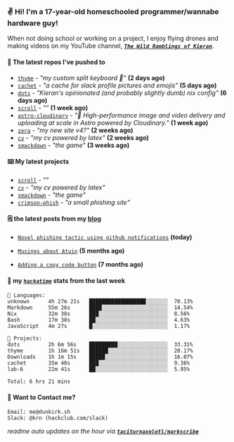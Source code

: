 ### ✌️ Hi! I'm a 17-year-old homeschooled programmer/wannabe hardware guy!

When not doing school or working on a project, I enjoy flying drones and making videos on my YouTube channel, [**_`The Wild Ramblings of Kieran`_**](https://youtube.com/@kieran.rambles).

#### 👷 The latest repos I've pushed to

- [`thyme`](https://github.com/taciturnaxolotl/thyme) - _"my custom split keyboard 🫶"_ **(2 days ago)**
- [`cachet`](https://github.com/taciturnaxolotl/cachet) - _"a cache for slack profile pictures and emojis"_ **(5 days ago)**
- [`dots`](https://github.com/taciturnaxolotl/dots) - _"Kieran's opinionated (and probably slightly dumb) nix config"_ **(6 days ago)**
- [`scroll`](https://github.com/taciturnaxolotl/scroll) - _""_ **(1 week ago)**
- [`astro-cloudinary`](https://github.com/cloudinary-community/astro-cloudinary) - _"🚀 High-performance image and video delivery and uploading at scale in Astro powered by Cloudinary."_ **(1 week ago)**
- [`zera`](https://github.com/taciturnaxolotl/zera) - _"my new site v4?"_ **(2 weeks ago)**
- [`cv`](https://github.com/taciturnaxolotl/cv) - _"my cv powered by latex"_ **(2 weeks ago)**
- [`smackdown`](https://github.com/taciturnaxolotl/smackdown) - _"the game"_ **(3 weeks ago)**

#### ⌨️ My latest projects

- [`scroll`](https://github.com/taciturnaxolotl/scroll) - _""_
- [`cv`](https://github.com/taciturnaxolotl/cv) - _"my cv powered by latex"_
- [`smackdown`](https://github.com/taciturnaxolotl/smackdown) - _"the game"_
- [`crimson-phish`](https://github.com/taciturnaxolotl/crimson-phish) - _"a small phishing site"_

#### 🗒️ the latest posts from my [blog](https://dunkirk.sh)

- [`Novel phishing tactic using github notifications`](https://dunkirk.sh/blog/github-phishing/) **(today)**

- [`Musings about Atuin`](https://dunkirk.sh/blog/atuin/) **(5 months ago)**

- [`Adding a copy code button`](https://dunkirk.sh/blog/adding-a-copy-button/) **(7 months ago)**



#### 📡 my [_`hackatime`_](https://waka.hackclub.com) stats from the last week

```text
💾 Languages:
unknown      4h 27m 21s   ██████████████████░░░░░░░  70.13%
Markdown     55m 26s      ████░░░░░░░░░░░░░░░░░░░░░  14.54%
Nix          32m 38s      ███░░░░░░░░░░░░░░░░░░░░░░  8.56%
Bash         17m 38s      ██░░░░░░░░░░░░░░░░░░░░░░░  4.63%
JavaScript   4m 27s       █░░░░░░░░░░░░░░░░░░░░░░░░  1.17%

💼 Projects:
dots         2h 6m 56s    █████████░░░░░░░░░░░░░░░░  33.31%
thyme        1h 16m 51s   ██████░░░░░░░░░░░░░░░░░░░  20.17%
Downloads    1h 1m 15s    █████░░░░░░░░░░░░░░░░░░░░  16.07%
cachet       35m 40s      ███░░░░░░░░░░░░░░░░░░░░░░  9.36%
lab-6        22m 41s      ██░░░░░░░░░░░░░░░░░░░░░░░  5.95%

Total: 6 hrs 21 mins
```

#### 📮 Want to Contact me?

```text
Email: me@dunkirk.sh
Slack: @krn (hackclub.com/slack)
```

_readme auto updates on the hour via [**`taciturnaxolotl/markscribe`**](https://github.com/taciturnaxolotl/markscribe)_
